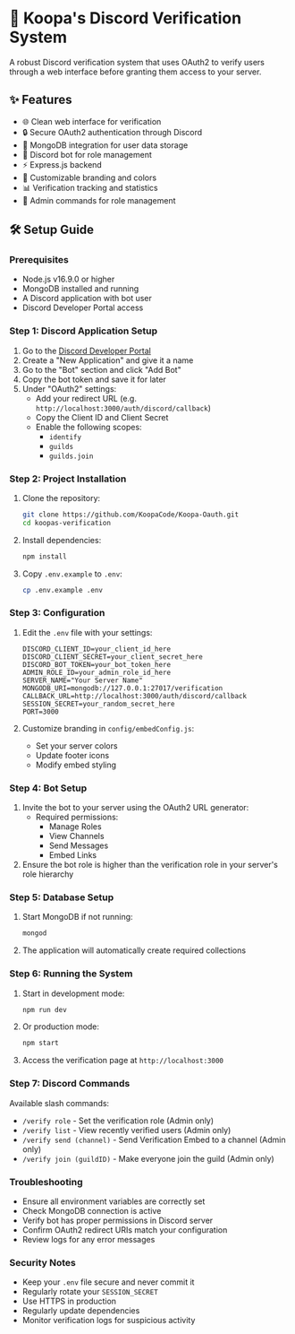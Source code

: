 # 🔐 Koopa's Discord Verification System

A robust Discord verification system that uses OAuth2 to verify users through a web interface before granting them access to your server.

## ✨ Features

- 🌐 Clean web interface for verification
- 🔒 Secure OAuth2 authentication through Discord
- 💾 MongoDB integration for user data storage
- 🤖 Discord bot for role management
- ⚡ Express.js backend
- 🎨 Customizable branding and colors
- 📊 Verification tracking and statistics
- 👑 Admin commands for role management

## 🛠️ Setup Guide

### Prerequisites
- Node.js v16.9.0 or higher
- MongoDB installed and running
- A Discord application with bot user
- Discord Developer Portal access

### Step 1: Discord Application Setup
1. Go to the [Discord Developer Portal](https://discord.com/developers/applications)
2. Create a "New Application" and give it a name
3. Go to the "Bot" section and click "Add Bot"
4. Copy the bot token and save it for later
5. Under "OAuth2" settings:
   - Add your redirect URL (e.g. `http://localhost:3000/auth/discord/callback`)
   - Copy the Client ID and Client Secret
   - Enable the following scopes:
     - `identify`
     - `guilds`
     - `guilds.join`

### Step 2: Project Installation
1. Clone the repository:
   ```bash
   git clone https://github.com/KoopaCode/Koopa-Oauth.git
   cd koopas-verification
   ```
2. Install dependencies:
   ```bash
   npm install
   ```
3. Copy `.env.example` to `.env`:
   ```bash
   cp .env.example .env
   ```

### Step 3: Configuration
1. Edit the `.env` file with your settings:
   ```env
   DISCORD_CLIENT_ID=your_client_id_here
   DISCORD_CLIENT_SECRET=your_client_secret_here
   DISCORD_BOT_TOKEN=your_bot_token_here
   ADMIN_ROLE_ID=your_admin_role_id_here
   SERVER_NAME="Your Server Name"
   MONGODB_URI=mongodb://127.0.0.1:27017/verification
   CALLBACK_URL=http://localhost:3000/auth/discord/callback
   SESSION_SECRET=your_random_secret_here
   PORT=3000
   ```

2. Customize branding in `config/embedConfig.js`:
   - Set your server colors
   - Update footer icons
   - Modify embed styling

### Step 4: Bot Setup
1. Invite the bot to your server using the OAuth2 URL generator:
   - Required permissions:
     - Manage Roles
     - View Channels
     - Send Messages
     - Embed Links
2. Ensure the bot role is higher than the verification role in your server's role hierarchy

### Step 5: Database Setup
1. Start MongoDB if not running:
   ```bash
   mongod
   ```
2. The application will automatically create required collections

### Step 6: Running the System
1. Start in development mode:
   ```bash
   npm run dev
   ```
2. Or production mode:
   ```bash
   npm start
   ```
3. Access the verification page at `http://localhost:3000`

### Step 7: Discord Commands
Available slash commands:
- `/verify role` - Set the verification role (Admin only)
- `/verify list` - View recently verified users (Admin only)
- `/verify send (channel)` - Send Verification Embed to a channel (Admin only)
- `/verify join (guildID)` - Make everyone join the guild (Admin only)

### Troubleshooting
- Ensure all environment variables are correctly set
- Check MongoDB connection is active
- Verify bot has proper permissions in Discord server
- Confirm OAuth2 redirect URIs match your configuration
- Review logs for any error messages

### Security Notes
- Keep your `.env` file secure and never commit it
- Regularly rotate your `SESSION_SECRET`
- Use HTTPS in production
- Regularly update dependencies
- Monitor verification logs for suspicious activity
